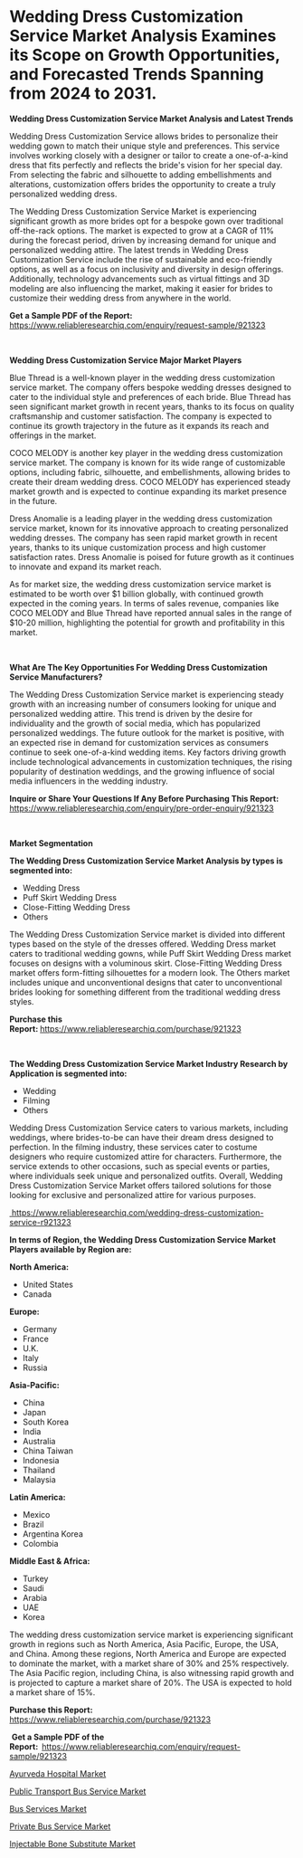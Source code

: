 <p><h1>Wedding Dress Customization Service Market Analysis Examines its Scope on Growth Opportunities, and Forecasted Trends Spanning from 2024 to 2031.</h1></p><p><strong>Wedding Dress Customization Service Market Analysis and Latest Trends</strong></p>
<p><p>Wedding Dress Customization Service allows brides to personalize their wedding gown to match their unique style and preferences. This service involves working closely with a designer or tailor to create a one-of-a-kind dress that fits perfectly and reflects the bride's vision for her special day. From selecting the fabric and silhouette to adding embellishments and alterations, customization offers brides the opportunity to create a truly personalized wedding dress.</p><p>The Wedding Dress Customization Service Market is experiencing significant growth as more brides opt for a bespoke gown over traditional off-the-rack options. The market is expected to grow at a CAGR of 11% during the forecast period, driven by increasing demand for unique and personalized wedding attire. The latest trends in Wedding Dress Customization Service include the rise of sustainable and eco-friendly options, as well as a focus on inclusivity and diversity in design offerings. Additionally, technology advancements such as virtual fittings and 3D modeling are also influencing the market, making it easier for brides to customize their wedding dress from anywhere in the world.</p></p>
<p><strong>Get a Sample PDF of the Report:&nbsp;</strong> <a href="https://www.reliableresearchiq.com/enquiry/request-sample/921323">https://www.reliableresearchiq.com/enquiry/request-sample/921323</a></p>
<p>&nbsp;</p>
<p><strong>Wedding Dress Customization Service Major Market Players</strong></p>
<p><p>Blue Thread is a well-known player in the wedding dress customization service market. The company offers bespoke wedding dresses designed to cater to the individual style and preferences of each bride. Blue Thread has seen significant market growth in recent years, thanks to its focus on quality craftsmanship and customer satisfaction. The company is expected to continue its growth trajectory in the future as it expands its reach and offerings in the market.</p><p>COCO MELODY is another key player in the wedding dress customization service market. The company is known for its wide range of customizable options, including fabric, silhouette, and embellishments, allowing brides to create their dream wedding dress. COCO MELODY has experienced steady market growth and is expected to continue expanding its market presence in the future.</p><p>Dress Anomalie is a leading player in the wedding dress customization service market, known for its innovative approach to creating personalized wedding dresses. The company has seen rapid market growth in recent years, thanks to its unique customization process and high customer satisfaction rates. Dress Anomalie is poised for future growth as it continues to innovate and expand its market reach.</p><p>As for market size, the wedding dress customization service market is estimated to be worth over $1 billion globally, with continued growth expected in the coming years. In terms of sales revenue, companies like COCO MELODY and Blue Thread have reported annual sales in the range of $10-20 million, highlighting the potential for growth and profitability in this market.</p></p>
<p>&nbsp;</p>
<p><strong>What Are The Key Opportunities For Wedding Dress Customization Service Manufacturers?</strong></p>
<p><p>The Wedding Dress Customization Service market is experiencing steady growth with an increasing number of consumers looking for unique and personalized wedding attire. This trend is driven by the desire for individuality and the growth of social media, which has popularized personalized weddings. The future outlook for the market is positive, with an expected rise in demand for customization services as consumers continue to seek one-of-a-kind wedding items. Key factors driving growth include technological advancements in customization techniques, the rising popularity of destination weddings, and the growing influence of social media influencers in the wedding industry.</p></p>
<p><strong>Inquire or Share Your Questions If Any Before Purchasing This Report:</strong> <a href="https://www.reliableresearchiq.com/enquiry/pre-order-enquiry/921323">https://www.reliableresearchiq.com/enquiry/pre-order-enquiry/921323</a></p>
<p>&nbsp;</p>
<p><strong>Market Segmentation</strong></p>
<p><strong>The Wedding Dress Customization Service Market Analysis by types is segmented into:</strong></p>
<p><ul><li>Wedding Dress</li><li>Puff Skirt Wedding Dress</li><li>Close-Fitting Wedding Dress</li><li>Others</li></ul></p>
<p><p>The Wedding Dress Customization Service market is divided into different types based on the style of the dresses offered. Wedding Dress market caters to traditional wedding gowns, while Puff Skirt Wedding Dress market focuses on designs with a voluminous skirt. Close-Fitting Wedding Dress market offers form-fitting silhouettes for a modern look. The Others market includes unique and unconventional designs that cater to unconventional brides looking for something different from the traditional wedding dress styles.</p></p>
<p><strong>Purchase this Report:&nbsp;</strong><a href="https://www.reliableresearchiq.com/purchase/921323">https://www.reliableresearchiq.com/purchase/921323</a></p>
<p>&nbsp;</p>
<p><strong>The Wedding Dress Customization Service Market Industry Research by Application is segmented into:</strong></p>
<p><ul><li>Wedding</li><li>Filming</li><li>Others</li></ul></p>
<p><p>Wedding Dress Customization Service caters to various markets, including weddings, where brides-to-be can have their dream dress designed to perfection. In the filming industry, these services cater to costume designers who require customized attire for characters. Furthermore, the service extends to other occasions, such as special events or parties, where individuals seek unique and personalized outfits. Overall, Wedding Dress Customization Service Market offers tailored solutions for those looking for exclusive and personalized attire for various purposes.</p></p>
<p><a href="https://www.reliableresearchiq.com/wedding-dress-customization-service-r921323">&nbsp;https://www.reliableresearchiq.com/wedding-dress-customization-service-r921323</a></p>
<p><strong>In terms of Region, the Wedding Dress Customization Service Market Players available by Region are:</strong></p>
<p>
    <p> <strong> North America: </strong>
        <ul>
            <li>United States</li>
            <li>Canada</li>
        </ul>
        </p> 
    <p> <strong> Europe: </strong>
        <ul>
            <li>Germany</li>
            <li>France</li>
            <li>U.K.</li>
            <li>Italy</li>
            <li>Russia</li>
        </ul>
        </p> 
    <p> <strong> Asia-Pacific: </strong>
        <ul>
            <li>China</li>
            <li>Japan</li>
            <li>South Korea</li>
            <li>India</li>
            <li>Australia</li>
            <li>China Taiwan</li>
            <li>Indonesia</li>
            <li>Thailand</li>
            <li>Malaysia</li>
        </ul>
        </p> 
    <p> <strong> Latin America: </strong>
        <ul>
            <li>Mexico</li>
            <li>Brazil</li>
            <li>Argentina Korea</li>
            <li>Colombia</li>
        </ul>
        </p> 
    <p> <strong> Middle East & Africa: </strong>
        <ul>
            <li>Turkey</li>
            <li>Saudi</li>
            <li>Arabia</li>
            <li>UAE</li>
            <li>Korea</li>
        </ul>
    </p>
    </p>
<p><p>The wedding dress customization service market is experiencing significant growth in regions such as North America, Asia Pacific, Europe, the USA, and China. Among these regions, North America and Europe are expected to dominate the market, with a market share of 30% and 25% respectively. The Asia Pacific region, including China, is also witnessing rapid growth and is projected to capture a market share of 20%. The USA is expected to hold a market share of 15%.</p></p>
<p><strong>Purchase this Report: </strong><a href="https://www.reliableresearchiq.com/purchase/921323">https://www.reliableresearchiq.com/purchase/921323</a></p>
<p>&nbsp;<strong>Get a Sample PDF of the Report:&nbsp;&nbsp;</strong><a href="https://www.reliableresearchiq.com/enquiry/request-sample/921323">https://www.reliableresearchiq.com/enquiry/request-sample/921323</a></p>
<p><strong></strong></p>
<p><p><a href="https://github.com/hlspriggs/Market-Research-Report-List-1/blob/main/ayurveda-hospital-market.md">Ayurveda Hospital Market</a></p><p><a href="https://github.com/dylanObrien626/Market-Research-Report-List-1/blob/main/public-transport-bus-service-market.md">Public Transport Bus Service Market</a></p><p><a href="https://github.com/ksleyeze/Market-Research-Report-List-1/blob/main/bus-services-market.md">Bus Services Market</a></p><p><a href="https://github.com/qndifksd5/Market-Research-Report-List-1/blob/main/private-bus-service-market.md">Private Bus Service Market</a></p><p><a href="https://github.com/JameTravis/Market-Research-Report-List-6/blob/main/injectable-bone-substitute-market.md">Injectable Bone Substitute Market</a></p></p>